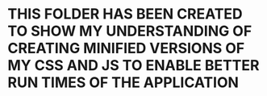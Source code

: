 # THIS FOLDER HAS BEEN CREATED TO SHOW MY UNDERSTANDING OF CREATING MINIFIED VERSIONS OF MY CSS AND JS TO ENABLE BETTER RUN TIMES OF THE APPLICATION
